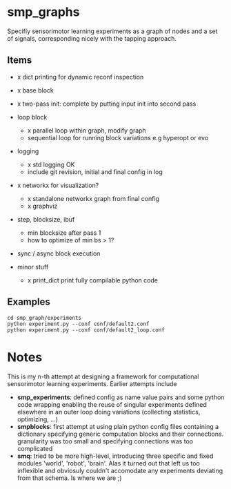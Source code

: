 

# smp\_graphs

Specifiy sensorimotor learning experiments as a graph of nodes and a
set of signals, corresponding nicely with the tapping approach.


## Items

-   x dict printing for dynamic reconf inspection

-   x base block

-   x two-pass init: complete by putting input init into second pass

-   loop block
    -   x parallel loop within graph, modify graph
    -   sequential loop for running block variations e.g hyperopt or evo

-   logging
    -   x std logging OK
    -   include git revision, initial and final config in log

-   x networkx for visualization?
    -   x standalone networkx graph from final config
    -   x graphviz

-   step, blocksize, ibuf
    -   min blocksize after pass 1
    -   how to optimize of min bs > 1?

-   sync / async block execution

-   minor stuff
    -   x print\_dict print fully compilable python code


## Examples

    cd smp_graph/experiments
    python experiment.py --conf conf/default2.conf
    python experiment.py --conf conf/default2_loop.conf


# Notes

This is my n-th attempt at designing a framework for computational
sensorimotor learning experiments. Earlier attempts include

-   **smp\_experiments**: defined config as name value pairs and some
    python code wrapping enabling the reuse of singular experiments
    defined elsewhere in an outer loop doing variations (collecting
    statistics, optimizing, &#x2026;)
-   **smpblocks**: first attempt at using plain python config files
    containing a dictionary specifying generic computation blocks and
    their connections. granularity was too small and specifying
    connections was too complicated
-   **smq**: tried to be more high-level, introducing three specific and
    fixed modules 'world', 'robot', 'brain'. Alas it turned out that
    left us too inflexible and obviosuly couldn't accomodate any
    experiments deviating from that schema. Is where we are ;)

